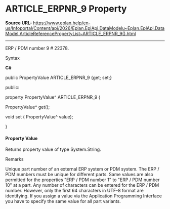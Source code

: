 # ARTICLE_ERPNR_9 Property

**Source URL:** https://www.eplan.help/en-us/Infoportal/Content/api/2026/Eplan.EplApi.DataModelu~Eplan.EplApi.DataModel.ArticleReferencePropertyList~ARTICLE_ERPNR_9().html

---

ERP / PDM number 9 # 22378.

Syntax

**C#**



public PropertyValue ARTICLE_ERPNR_9 {get; set;}

public:

property PropertyValue^ ARTICLE_ERPNR_9 {

   PropertyValue^ get();

   void set (    PropertyValue^ value);

}


#### Property Value

Returns property value of type System.String.

Remarks

Unique part number of an external ERP system or PDM system. The ERP / PDM numbers must be unique for different parts. Same values are also permitted for the properties "ERP / PDM number 1" to "ERP / PDM number 10" at a part. Any number of characters can be entered for the ERP / PDM number. However, only the first 64 characters in UTF-8 format are identifying. If you assign a value via the Application Programming Interface you have to specify the same value for all part variants.

